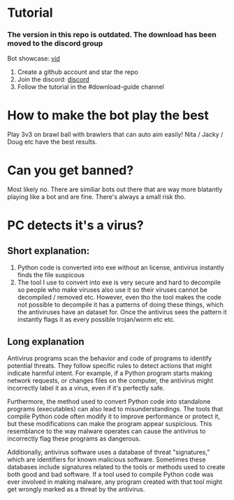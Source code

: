 # Tutorial 
### The version in this repo is outdated. The download has been moved to the discord group


Bot showcase: [vid](https://www.youtube.com/watch?v=702i7MShBGw)


1. Create a github account and star the repo
2. Join the discord:
[discord](https://discord.gg/dVUeqYERVz)
3. Follow the tutorial in the #download-guide channel
   
# How to make the bot play the best
Play 3v3 on brawl ball with brawlers that can auto aim easily! Nita / Jacky / Doug etc have the best results.

# Can you get banned?
Most likely no. There are similiar bots out there that are way more blatantly playing like a bot and are fine. There's always a small risk tho.

# PC detects it's a virus?

## Short explanation:

1. Python code is converted into exe without an license, antivirus instantly finds the file suspicous 
2. The tool I use to convert into exe is very secure and hard to decompile so people who make viruses also use it so their viruses cannot be decompiled / removed etc.
However, even tho the tool makes the code not possible to decompile it has a patterns of doing these things, which the antiviruses have an dataset for. Once the antivirus sees the pattern it instantly
flags it as every possible trojan/worm etc etc.

## Long explanation

Antivirus programs scan the behavior and code of programs to identify potential threats. They follow specific rules to detect actions that might indicate harmful intent. For example, if a Python program starts making network requests, or changes files on the computer, the antivirus might incorrectly label it as a virus, even if it's perfectly safe.

Furthermore, the method used to convert Python code into standalone programs (executables) can also lead to misunderstandings. The tools that compile Python code often modify it to improve performance or protect it, but these modifications can make the program appear suspicious. This resemblance to the way malware operates can cause the antivirus to incorrectly flag these programs as dangerous.

Additionally, antivirus software uses a database of threat "signatures," which are identifiers for known malicious software. Sometimes these databases include signatures related to the tools or methods used to create both good and bad software. If a tool used to compile Python code was ever involved in making malware, any program created with that tool might get wrongly marked as a threat by the antivirus.
